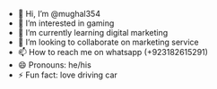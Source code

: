 - 👋 Hi, I’m @mughal354
- 👀 I’m interested in gaming
- 🌱 I’m currently learning digital marketing
- 💞️ I’m looking to collaborate on marketing service
- 📫 How to reach me on whatsapp (+923182615291)
- 😄 Pronouns: he/his
- ⚡ Fun fact: love driving car
  

<!---
mughal354/mughal354 is a ✨ special ✨ repository because its `README.md` (this file) appears on your GitHub profile.
You can click the Preview link to take a look at your changes.
--->
